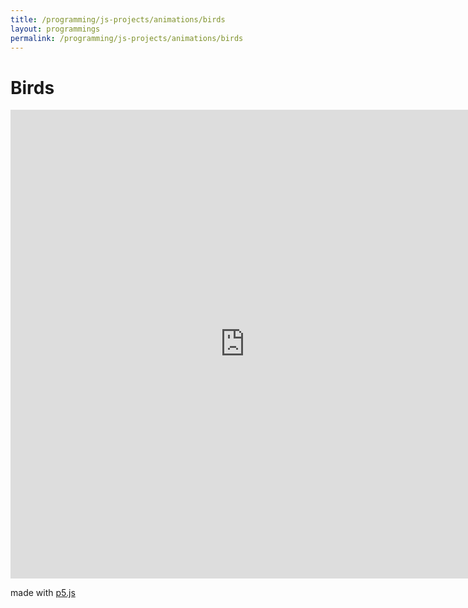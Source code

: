 ```yaml
---
title: /programming/js-projects/animations/birds
layout: programmings
permalink: /programming/js-projects/animations/birds
---
```


<h1>Birds</h1>

<iframe src="https://editor.p5js.org/Plotkine/present/NYcHr4h5V" width="750px" height="750px" frameBorder="0" title="birds"></iframe>

<p>made with <a href="https://p5js.org/" target="_blank" rel="noopener noreferrer">p5.js</a></p>
